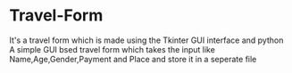 # Travel-Form
It's  a travel form which is made using the Tkinter GUI interface and python
A simple GUI bsed travel form which takes the input like Name,Age,Gender,Payment and Place and store it in a seperate file 
